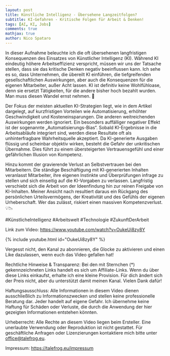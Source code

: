 ```yaml
---
layout: post
title: Künstliche Intelligenz - Übersehene Langzeitfolgen?
subtitle: KI-Gefahren - Kritische Folgen für Arbeit & Denken!
tags: [AI, KI, Jobs]
comments: true
mathjax: true
author: Nico Spataro
---
```


In dieser Aufnahme beleuchte ich die oft übersehenen langfristigen Konsequenzen des Einsatzes von Künstlicher Intelligenz (KI). Während KI eindeutig höhere Arbeitseffizienz verspricht, müssen wir uns der Tatsache stellen, dass sie das kritische Denken negativ beeinflussen kann. Ich sehe es so, dass Unternehmen, die übereilt KI einführen, die tiefgreifenden gesellschaftlichen Auswirkungen, aber auch die Konsequenzen für die eigenen Mitarbeiter, außer Acht lassen. KI ist definitiv keine Wohlfühloase, denn sie ersetzt Tätigkeiten, für die andere bisher hoch bezahlt wurden. Man muss diesen Wandel ernst nehmen. 🤖

Der Fokus der meisten aktuellen KI-Strategien liegt, wie in dem Artikel dargelegt, auf kurzfristigen Vorteilen wie Automatisierung, erhöhter Geschwindigkeit und Kosteneinsparungen. Die anderen weitreichenden Auswirkungen werden ignoriert. Ein besonders auffälliger negativer Effekt ist der sogenannte „Automatisierungs-Bias“. Sobald KI-Ergebnisse in die Arbeitsabläufe integriert sind, werden diese Resultate oft als unhinterfragbare Wahrheitsquelle akzeptiert. Da KI-generierte Ausgaben flüssig und scheinbar objektiv wirken, besteht die Gefahr der unkritischen Übernahme. Dies führt zu einem übersteigerten Vertrauensgefühl und einer gefährlichen Illusion von Kompetenz.

Hinzu kommt der gravierende Verlust an Selbstvertrauen bei den Mitarbeitern. Die ständige Beschäftigung mit KI-generierten Inhalten veranlasst Mitarbeiter, ihre eigenen Instinkte und Überprüfungen infrage zu stellen und sich einseitig auf die KI-Vorgaben zu verlassen. Langfristig verschiebt sich die Arbeit von der Ideenfindung hin zur reinen Freigabe von KI-Inhalten. Meiner Ansicht nach resultiert daraus ein Rückgang des persönlichen Urteilsvermögens, der Kreativität und des Gefühls der eigenen Urheberschaft. Wer das zulässt, riskiert einen massiven Kompetenzverlust. 💡📉

#KünstlicheIntelligenz #Arbeitswelt #Technologie #ZukunftDerArbeit

Link zum Video:
https://www.youtube.com/watch?v=OukeUi8zy8Y

{% include youtube.html id="OukeUi8zy8Y" %}

Vergesst nicht, den Kanal zu abonnieren, die Glocke zu aktivieren und einen Like dazulassen, wenn euch das Video gefallen hat!

Rechtliche Hinweise & Transparenz:
Bei den mit Sternchen (*) gekennzeichneten Links handelt es sich um Affiliate-Links. Wenn du über diese Links einkaufst, erhalte ich eine kleine Provision. Für dich ändert sich der Preis nicht, aber du unterstützt damit meinen Kanal. Vielen Dank dafür!

Haftungsausschluss:
Alle Informationen in diesem Video dienen ausschließlich zu Informationszwecken und stellen keine professionelle Beratung dar. Jeder handelt auf eigene Gefahr. Ich übernehme keine Haftung für Schäden oder Verluste, die durch die Anwendung der hier gezeigten Informationen entstehen könnten.

Urheberrecht:
Alle Rechte an diesem Video liegen beim Ersteller. Eine unerlaubte Verwendung oder Reproduktion ist nicht gestattet. Für geschäftliche Anfragen oder Lizenzierungen kontaktiere mich bitte unter office@talefrog.eu.

Impressum: 
https://talefrog.eu/impressum
